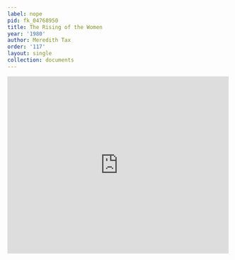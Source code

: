 ```yaml
---
label: nope
pid: fk_04768950
title: The Rising of the Women
year: '1980'
author: Meredith Tax
order: '117'
layout: single
collection: documents
---
```

<iframe src="https://northwestern.app.box.com/embed/s/9zs67q23lt5pzy3u26gk0l4u3zsku3bt?sortColumn=date&view=list" width="500" height="400" frameborder="0" allowfullscreen webkitallowfullscreen msallowfullscreen></iframe>

